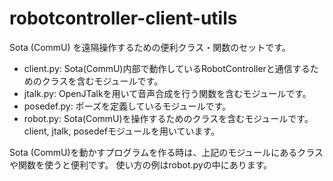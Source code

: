 # robotcontroller-client-utils
Sota (CommU) を遠隔操作するための便利クラス・関数のセットです。

- client.py: Sota(CommU)内部で動作しているRobotControllerと通信するためのクラスを含むモジュールです。
- jtalk.py: OpenJTalkを用いて音声合成を行う関数を含むモジュールです。
- posedef.py: ポーズを定義しているモジュールです。
- robot.py: Sota(CommU)を操作するためのクラスを含むモジュールです。client, jtalk, posedefモジュールを用いています。

Sota (CommU)を動かすプログラムを作る時は、上記のモジュールにあるクラスや関数を使うと便利です。
使い方の例はrobot.pyの中にあります。
